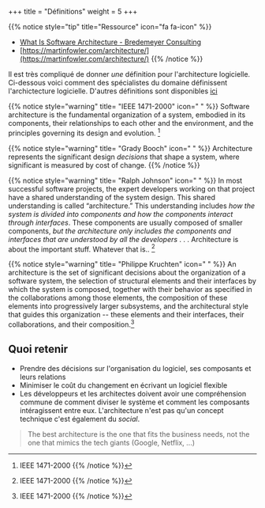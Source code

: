 +++
title = "Définitions"
weight = 5
+++

{{% notice style="tip" title="Ressource" icon="fa fa-icon" %}}

- [What Is Software Architecture - Bredemeyer Consulting](https://www.bredemeyer.com/whatis.htm)
- [https://martinfowler.com/architecture/](https://martinfowler.com/architecture/)
  {{% /notice %}}

Il est très compliqué de donner _une_ définition pour l'architecture logicielle. Ci-dessous voici comment des spécialistes du domaine définissent l'archictecture logicielle. D'autres définitions sont disponibles [ici](https://beza1e1.tuxen.de/definitions_software_architecture.html)

{{% notice style="warning" title= "IEEE 1471-2000" icon=" " %}}
Software architecture is the fundamental organization of a system, embodied in its components, their
relationships to each other and the environment, and the principles governing its design and evolution. [^1]
[^1]: IEEE 1471-2000
{{% /notice %}}

{{% notice style="warning" title= "Grady Booch" icon=" " %}}
Architecture represents the significant design _decisions_ that shape a system, where significant is measured by cost of change.
{{% /notice %}}

{{% notice style="warning" title= "Ralph Johnson" icon=" " %}}
In most successful software projects, the expert developers working on that
project have a shared understanding of the system design. This shared
understanding is called “architecture.” This understanding includes _how
the system is divided into components and how the components interact
through interfaces_. These components are usually composed of smaller
components, _but the architecture only includes the components and interfaces that are understood by all the developers_ . . . Architecture is about
the important stuff. Whatever that is.. [^1]
[^1]: [https://martinfowler.com/ieeeSoftware/whoNeedsArchitect.pdf](https://martinfowler.com/ieeeSoftware/whoNeedsArchitect.pdf)
{{% /notice %}}

{{% notice style="warning" title= "Philippe Kruchten" icon=" " %}}
An architecture is the set of significant decisions about the organization of a software system, the selection of structural elements and their interfaces by which the system is composed, together with their behavior as specified in the collaborations among those elements, the composition of these elements into progressively larger subsystems, and the architectural style that guides this organization -- these elements and their interfaces, their collaborations, and their composition.[^1]
[^1]: Kruchten (2003) The Rational Unified Process: An Introduction
{{% /notice %}}

## Quoi retenir

- Prendre des décisions sur l'organisation du logiciel, ses composants et leurs relations
- Minimiser le coût du changement en écrivant un logiciel flexible
- Les développeurs et les architectes doivent avoir une compréhension commune de comment diviser le système et comment les composants intéragissent entre eux. L'architecture n'est pas qu'un concept technique c'est également du _social_.

> The best architecture is the one that fits the business needs, not the one that mimics the tech giants (Google, Netflix, ...)
